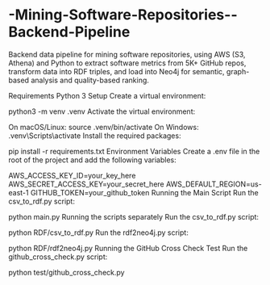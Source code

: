 # -Mining-Software-Repositories--Backend-Pipeline
Backend data pipeline for mining software repositories, using AWS (S3, Athena) and Python to extract software metrics from 5K+ GitHub repos, transform data into RDF triples, and load into Neo4j for semantic, graph-based analysis and quality-based ranking.

Requirements
Python 3
Setup
Create a virtual environment:

python3 -m venv .venv
Activate the virtual environment:

On macOS/Linux:
source .venv/bin/activate
On Windows:
.venv\Scripts\activate
Install the required packages:

pip install -r requirements.txt
Environment Variables
Create a .env file in the root of the project and add the following variables:

AWS_ACCESS_KEY_ID=your_key_here
AWS_SECRET_ACCESS_KEY=your_secret_here
AWS_DEFAULT_REGION=us-east-1
GITHUB_TOKEN=your_github_token
Running the Main Script
Run the csv_to_rdf.py script:

python main.py
Running the scripts separately
Run the csv_to_rdf.py script:

python RDF/csv_to_rdf.py
Run the rdf2neo4j.py script:

python RDF/rdf2neo4j.py
Running the GitHub Cross Check Test
Run the github_cross_check.py script:

python test/github_cross_check.py
